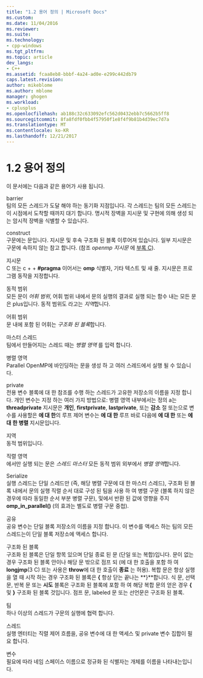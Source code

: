 ```yaml
---
title: "1.2 용어 정의 | Microsoft Docs"
ms.custom: 
ms.date: 11/04/2016
ms.reviewer: 
ms.suite: 
ms.technology:
- cpp-windows
ms.tgt_pltfrm: 
ms.topic: article
dev_langs:
- C++
ms.assetid: fcaa8eb8-bbbf-4a24-ad0e-e299c442db79
caps.latest.revision: 
author: mikeblome
ms.author: mblome
manager: ghogen
ms.workload:
- cplusplus
ms.openlocfilehash: ab188c32c633092efc562d0432ebb7c5662b5ff8
ms.sourcegitcommit: 8fa8fdf0fbb4f57950f1e8f4f9b81b4d39ec7d7a
ms.translationtype: MT
ms.contentlocale: ko-KR
ms.lasthandoff: 12/21/2017
---
```

# <a name="12-definition-of-terms"></a>1.2 용어 정의
이 문서에는 다음과 같은 용어가 사용 됩니다.  
  
 barrier  
 팀의 모든 스레드가 도달 해야 하는 동기화 지점입니다.  각 스레드는 팀의 모든 스레드는이 시점에서 도착할 때까지 대기 합니다. 명시적 장벽을 지시문 및 구현에 의해 생성 되는 암시적 장벽을 식별할 수 있습니다.  
  
 construct  
 구문에는 문입니다. 지시문 및 후속 구조화 된 블록 이루어져 있습니다. 일부 지시문은 구문에 속하지 않는 참고 합니다. (참조 *openmp 지시문* 에 [부록 C](../../parallel/openmp/c-openmp-c-and-cpp-grammar.md)).  
  
 지시문  
 C 또는 c + + **#pragma** 이어서는 **omp** 식별자, 기타 텍스트 및 새 줄. 지시문은 프로그램 동작을 지정합니다.  
  
 동적 범위  
 모든 문이 *어휘 범위*, 어휘 범위 내에서 문의 실행의 결과로 실행 되는 함수 내는 모든 문은 plus입니다. 동적 범위도 라고는 *지역*합니다.  
  
 어휘 범위  
 문 내에 포함 된 어휘는 *구조화 된 블록*합니다.  
  
 마스터 스레드  
 팀에서 만들어지는 스레드 때는 *병렬 영역* 를 입력 합니다.  
  
 병렬 영역  
 Parallel OpenMP에 바인딩하는 문을 생성 하 고 여러 스레드에서 실행 될 수 있습니다.  
  
 private  
 전용 변수 블록에 대 한 참조를 수행 하는 스레드가 고유한 저장소의 이름을 지정 합니다. 개인 변수는 지정 하는 여러 가지 방법으로: 병렬 영역 내부에서는 정의 a는 **threadprivate** 지시문은 **개인**, **firstprivate**, **lastprivate**, 또는 **감소** 절 또는으로 변수를 사용할은 **에 대 한**의 루프 제어 변수는 **에 대 한** 루프 바로 다음에 **에 대 한** 또는 **에 대 한 병렬** 지시문입니다.  
  
 지역  
 동적 범위입니다.  
  
 직렬 영역  
 에서만 실행 되는 문은 *스레드 마스터* 모든 동적 범위 외부에서 *병렬 영역*합니다.  
  
 Serialize  
 실행 스레드는 단일 스레드만 (즉, 해당 병렬 구문에 대 한 마스터 스레드), 구조화 된 블록 내에서 문의 실행 직렬 순서 대로 구성 된 팀을 사용 하 여 병렬 구문 (블록 하지 않은 경우에 따라 동일한 순서 부분 병렬 구문), 및에서 반환 된 값에 영향을 주지 **omp_in_parallel()** (의 효과는 별도로 병렬 구문 중첩).  
  
 공유  
 공유 변수는 단일 블록 저장소의 이름을 지정 합니다. 이 변수를 액세스 하는 팀의 모든 스레드는이 단일 블록 저장소에 액세스 합니다.  
  
 구조화 된 블록  
 구조화 된 블록은 단일 항목 있으며 단일 종료 된 문 (단일 또는 복합)입니다. 문이 없는 경우 구조화 된 블록 안이나 해당 문 밖으로 점프 되 (에 대 한 호출을 포함 하 여 **longjmp**(3 C) 또는 사용은 **throw**에 대 한 호출이 **종료** 는 허용). 복합 문은 항상 실행을 열 때 시작 하는 경우 구조화 된 블록은 **{** 항상 닫는 끝나는 **}**합니다. 식 문, 선택 문, 반복 문 또는 **시도** 블록은 구조화 된 블록에 포함 하 여 해당 복합 문의 얻은 경우 **{** 및 **}** 구조화 된 블록 것입니다. 점프 문, labeled 문 또는 선언문은 구조화 된 블록.  
  
 팀  
 하나 이상의 스레드가 구문의 실행에 협력 합니다.  
  
 스레드  
 실행 엔터티는 직렬 제어 흐름을, 공유 변수에 대 한 액세스 및 private 변수 집합이 필요 합니다.  
  
 변수  
 필요에 따라 네임 스페이스 이름으로 정규화 된 식별자는 개체를 이름을 나타내는입니다.